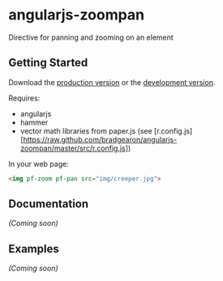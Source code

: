 # angularjs-zoompan
Directive for panning and zooming on an element

## Getting Started

Download the [production version][min] or the [development version][max].

[min]: https://raw.github.com/bradgearon/angularjs-zoompan/master/dist/app.min.js
[max]: https://raw.github.com/bradgearon/angularjs-zoompan/master/dist/app.js

Requires:
* angularjs
* hammer
* vector math libraries from paper.js (see [r.config.js][https://raw.github.com/bradgearon/angularjs-zoompan/master/src/r.config.js])

In your web page:

```html
<img pf-zoom pf-pan src="img/creeper.jpg">
```

## Documentation
_(Coming soon)_

## Examples
_(Coming soon)_

